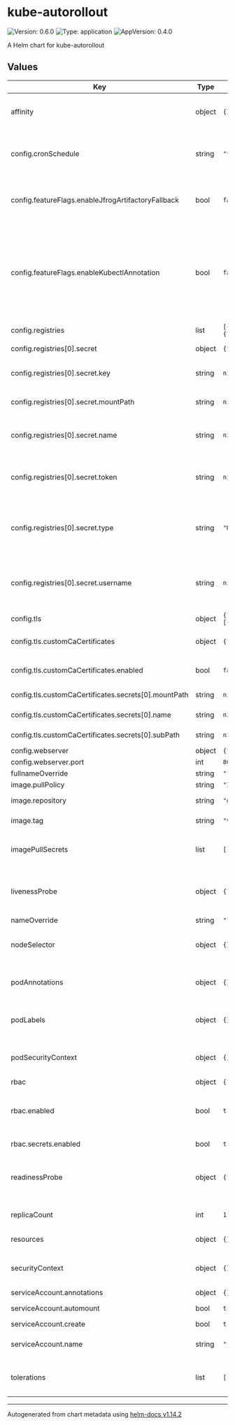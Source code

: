 # kube-autorollout

![Version: 0.6.0](https://img.shields.io/badge/Version-0.6.0-informational?style=flat-square) ![Type: application](https://img.shields.io/badge/Type-application-informational?style=flat-square) ![AppVersion: 0.4.0](https://img.shields.io/badge/AppVersion-0.4.0-informational?style=flat-square)

A Helm chart for kube-autorollout

## Values

| Key | Type | Default | Description |
|-----|------|---------|-------------|
| affinity | object | `{}` | Affinity configuration for the kube-autorollout controller. More information can be found here: https://kubernetes.io/docs/concepts/scheduling-eviction/assign-pod-node/#affinity-and-anti-affinity |
| config.cronSchedule | string | `"*/45 * * * * *"` | The cron schedule to execute the main controller code, given in a format supported by Croner: https://github.com/Hexagon/croner-rust?tab=readme-ov-file#pattern. Default: "*/45 * * * * *" to execute every 45 seconds |
| config.featureFlags.enableJfrogArtifactoryFallback | bool | `false` | Enable JFrog Artifactory fallback when the Artifactory is configured to use the Repository Path Method (https://jfrog.com/help/r/jfrog-artifactory-documentation/the-repository-path-method-for-docker) |
| config.featureFlags.enableKubectlAnnotation | bool | `false` | Change the kube-autorollout patch annotation key (that triggers the redeployment) from "kube-autorollout/restartedAt" to "kubectl.kubernetes.io/restartedAt". The latter annotation is applied by kubectl when executing the command "kubectl rollout restart". Most GitOps tools like ArgoCD and FluxCD ignore the kubectl annotation from state drift detection. If you are not using this value on "true" you might need to add further configuration to ArgoCD and FluxCD to not show the kube-autorollout annotation as a state drift. |
| config.registries | list | `[{"hostnamePattern":"ghcr.io","secret":{"key":null,"mountPath":null,"name":null,"token":null,"type":"None","username":null}}]` | Container registries |
| config.registries[0].secret | object | `{"key":null,"mountPath":null,"name":null,"token":null,"type":"None","username":null}` | The Kubernetes secret to mount as an environment variable into the pod |
| config.registries[0].secret.key | string | `nil` | OPTIONAL FOR <Opaque>: The key to reference of the secret. Will be referenced in the config automatically if .token is unset |
| config.registries[0].secret.mountPath | string | `nil` | REQUIRED FOR <ImagePullSecret>: The mount path of the ImagePullSecret within the kube-autorollout pod. Must be unique across registry secrets. |
| config.registries[0].secret.name | string | `nil` | Kubernetes Secret name of secret type Opaque or ImagePullSecret to reference. The secret should contain the Docker Registry API token, personal access token, JFrog Artifactory identity token, etc. |
| config.registries[0].secret.token | string | `nil` | OPTIONAL FOR <Opaque>: Not recommended for production use - use .name and .key instead. A hardcoded token (api token, personal access token, etc.) to be passed in the Authorization header of the Docker manifest request to the registry |
| config.registries[0].secret.type | string | `"None"` | REQUIRED: The type of the secret - ImagePullSecret, Opaque, None. <ImagePullSecret> must define keys "name" and "mountPath". <Opaque> with Kubernetes Secret must define keys "name" and "key", optionally "username". <Opaque> with hardcoded token must define keys "token". <None> will ignore authentication to the registry. |
| config.registries[0].secret.username | string | `nil` | OPTIONAL FOR <Opaque>: The username to use for this registry. Only required when the registry is requiring an advanced token flow for authentication, that involves trading in the username and api key / api token into a short-living OAuth2.0-esque access token. This is required for ghcr.io and docker.io |
| config.tls | object | `{"customCaCertificates":{"enabled":false,"secrets":[{"mountPath":null,"name":null,"subPath":null}]}}` | TLS configuration |
| config.tls.customCaCertificates | object | `{"enabled":false,"secrets":[{"mountPath":null,"name":null,"subPath":null}]}` | Custom CA certificates to use within kube-autorollout for verifying TLS connections to registries which present a certificate signed by a non-public CA |
| config.tls.customCaCertificates.enabled | bool | `false` | Enable or disable the custom CA certificates configuration. Only required if you connect to registries that present a TLS certificate signed by a non-public CA |
| config.tls.customCaCertificates.secrets[0].mountPath | string | `nil` | The mountPath within kube-autoroll, will be auto-wired in the config |
| config.tls.customCaCertificates.secrets[0].name | string | `nil` | The name of the secret to reference that includes the custom CA certificate chain |
| config.tls.customCaCertificates.secrets[0].subPath | string | `nil` | The key / subPath within the secret to mount in kube-autorollout |
| config.webserver | object | `{"port":8080}` | Webserver configuration |
| config.webserver.port | int | `8080` | Webserver port |
| fullnameOverride | string | `""` | String to fully override `"kube-autorollout.fullname"` |
| image.pullPolicy | string | `"IfNotPresent"` | Image pull policy for the container image |
| image.repository | string | `"ghcr.io/juv/kube-autorollout"` | The image repository name to use for the container image |
| image.tag | string | `"v0.3.0"` | Image tag to use for the container image. Overrides the image tag whose default is the chart appVersion. |
| imagePullSecrets | list | `[]` | Secrets with credentials to pull images from a private registry. More information can be found here: https://kubernetes.io/docs/tasks/configure-pod-container/pull-image-private-registry/ |
| livenessProbe | object | `{"httpGet":{"path":"/health/live","port":"http"}}` | Liveness probe for the kube-autorollout controller. More information can be found here: https://kubernetes.io/docs/tasks/configure-pod-container/configure-liveness-readiness-startup-probes/ |
| nameOverride | string | `""` | Override to the chart name |
| nodeSelector | object | `{}` | Node selector for the kube-autorollout controller. More information can be found here: https://kubernetes.io/docs/concepts/scheduling-eviction/assign-pod-node/#nodeselector |
| podAnnotations | object | `{}` | Pod annotations for kube-autorollout. More information can be found here: https://kubernetes.io/docs/concepts/overview/working-with-objects/annotations/ |
| podLabels | object | `{}` | Pod labels for kube-autorollout. More information can be found here: https://kubernetes.io/docs/concepts/overview/working-with-objects/labels/ |
| podSecurityContext | object | `{}` | kube-autorollout pod-level security context. More information can be found here: https://kubernetes.io/docs/tasks/configure-pod-container/security-context/ |
| rbac | object | `{"enabled":true,"secrets":{"enabled":true}}` | Kubernetes RBAC configuration |
| rbac.enabled | bool | `true` | Switch to enable/disable the creation of Kubernetes role and rolebinding for the kube-autorollout service account automatically. If false, the role and rolebinding that targets the service account must be created separately. |
| rbac.secrets.enabled | bool | `true` | Switch to enable/disable the permission for verb GET on Secrets in the Role |
| readinessProbe | object | `{"httpGet":{"path":"/health/ready","port":"http"}}` | Readiness probe for kube-autorollout controller. More information can be found here: https://kubernetes.io/docs/tasks/configure-pod-container/configure-liveness-readiness-startup-probes/ |
| replicaCount | int | `1` | The number of application controller pods to run. A number higher than one does not make sense at this time as the controller is not supporting sharding. |
| resources | object | `{}` | Resource requests and limits for the kube-autorollout pod |
| securityContext | object | `{}` | kube-autorollout container-level security context. More information can be found here: https://kubernetes.io/docs/tasks/configure-pod-container/security-context/ |
| serviceAccount.annotations | object | `{}` | Annotations to add to the service account |
| serviceAccount.automount | bool | `true` | Automatically mount a ServiceAccount's API credentials? |
| serviceAccount.create | bool | `true` | Specifies whether a service account should be created |
| serviceAccount.name | string | `""` | The name of the service account to use. If not set and create is true, a name is generated using the fullname template |
| tolerations | list | `[]` | Tolerations for the kube-autorollout controller. More information can be found here: https://kubernetes.io/docs/concepts/scheduling-eviction/taint-and-toleration/ |

----------------------------------------------
Autogenerated from chart metadata using [helm-docs v1.14.2](https://github.com/norwoodj/helm-docs/releases/v1.14.2)
